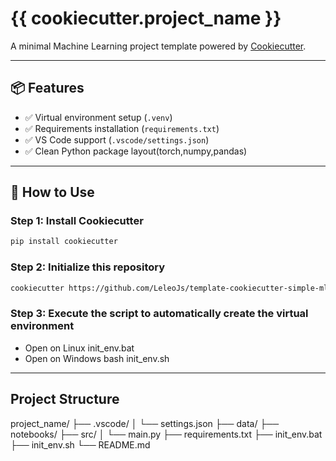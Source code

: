 # {{ cookiecutter.project_name }}

A minimal Machine Learning project template powered by [Cookiecutter](https://github.com/cookiecutter/cookiecutter).

---

## 📦 Features

- ✅ Virtual environment setup (`.venv`)
- ✅ Requirements installation (`requirements.txt`)
- ✅ VS Code support (`.vscode/settings.json`)
- ✅ Clean Python package layout(torch,numpy,pandas)

---

## 🚀 How to Use

### Step 1: Install Cookiecutter
```bash
pip install cookiecutter
```

### Step 2: Initialize this repository
```bash
cookiecutter https://github.com/LeleoJs/template-cookiecutter-simple-ml
```

### Step 3: Execute the script to automatically create the virtual environment
* Open on Linux
init_env.bat
* Open on Windows
bash init_env.sh

----

## Project Structure
project_name/
├── .vscode/
│   └── settings.json
├── data/
├── notebooks/
├── src/
│   └── main.py
├── requirements.txt
├── init_env.bat
├── init_env.sh
└── README.md
